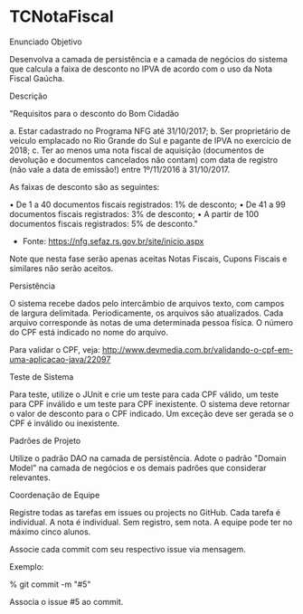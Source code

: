 # TCNotaFiscal

Enunciado
Objetivo

Desenvolva a camada de persistência e a camada de negócios do sistema que calcula a faixa de desconto no IPVA de acordo com o uso da Nota Fiscal Gaúcha.

Descrição

"Requisitos para o desconto do Bom Cidadão

a. Estar cadastrado no Programa NFG até 31/10/2017;
b. Ser proprietário de veículo emplacado no Rio Grande do Sul e pagante de IPVA no exercício de 2018;
c. Ter ao menos uma nota fiscal de aquisição (documentos de devolução e documentos cancelados não contam) com data de registro (não vale a data de emissão!) entre 1º/11/2016 à 31/10/2017.

As faixas de desconto são as seguintes:

• De 1 a 40 documentos fiscais registrados: 1% de desconto;
• De 41 a 99 documentos fiscais registrados: 3% de desconto;
• A partir de 100 documentos fiscais registrados: 5% de desconto."

* Fonte: https://nfg.sefaz.rs.gov.br/site/inicio.aspx

Note que nesta fase serão apenas aceitas Notas Fiscais, Cupons Fiscais e similares não serão aceitos.

Persistência

O sistema recebe dados pelo intercâmbio de arquivos texto, com campos de largura delimitada. Periodicamente, os arquivos são atualizados. Cada arquivo corresponde às notas de uma determinada pessoa física. O número do CPF está indicado no nome do arquivo.

Para validar o CPF, veja:
http://www.devmedia.com.br/validando-o-cpf-em-uma-aplicacao-java/22097

Teste de Sistema

Para teste, utilize o JUnit e crie um teste para cada CPF válido, um teste para CPF inválido e um teste para CPF inexistente. O sistema deve retornar o valor de desconto para o CPF indicado. Um exceção deve ser gerada se o CPF é inválido ou inexistente.

Padrões de Projeto

Utilize o padrão DAO na camada de persistência. Adote o padrão "Domain Model" na camada de negócios e os demais padrões que considerar relevantes.

Coordenação de Equipe

Registre todas as tarefas em issues ou projects no GitHub. Cada tarefa é individual. A nota é individual. Sem registro, sem nota. A equipe pode ter no máximo cinco alunos.

Associe cada commit com seu respectivo issue via mensagem.

Exemplo:

% git commit -m "#5"

Associa o issue #5 ao commit.
